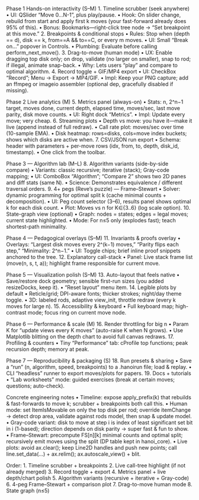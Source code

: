 

Phase 1  Hands-on interactivity (S–M)
	1.	Timeline scrubber (seek anywhere)
	•	UI: QSlider “Move 0…N-1”, plus play/pause.
	•	Hook: On slider change, rebuild from start and apply first k moves (your fast-forward already does 95% of this).
	•	Bonus: Bookmarks—right-click tree node → “Set breakpoint at this move.”
	2.	Breakpoints & conditional stops
	•	Rules: Stop when (depth == d), disk == k, from==A && to==C, or every m moves.
	•	UI: Small “Break on…” popover in Controls.
	•	Plumbing: Evaluate before calling perform_next_move().
	3.	Drag-to-move (human mode)
	•	UX: Enable dragging top disk only; on drop, validate (no larger on smaller), snap to rod; if illegal, animate snap-back.
	•	Why: Lets users “play” and compare to optimal algorithm.
	4.	Record toggle + GIF/MP4 export
	•	UI: CheckBox “Record”; Menu → Export → MP4/GIF.
	•	Impl: Keep your PNG capture; add an ffmpeg or imageio assembler (optional dep, gracefully disabled if missing).


Phase 2  Live analytics (M)
	5.	Metrics panel (always-on)
	•	Stats: n, 2^n−1 target, moves done, current depth, elapsed time, moves/sec, last move parity, disk move counts.
	•	UI: Right dock “Metrics”.
	•	Impl: Update every move; very cheap.
	6.	Streaming plots
	•	Depth vs move: you have it—make it live (append instead of full redraw).
	•	Call rate plot: moves/sec over time (10-sample EMA).
	•	Disk heatmap: rows=disks, cols=move index buckets; shows which disks are active when.
	7.	CSV/JSON run export
	•	Schema: header with parameters + per-move rows (idx, from, to, depth, disk_id, timestamp).
	•	One click from the toolbar.



Phase 3 — Algorithm lab (M–L)
	8.	Algorithm variants (side-by-side compare)
	•	Variants: classic recursive; iterative (stack); Gray-code mapping;
	•	UI: ComboBox “Algorithm”; “Compare 2” shows two 2D panes and diff stats (same N).
	•	Science: Demonstrates equivalence / different traversal orders.
	9.	4+ pegs (Reve’s puzzle) — Frame–Stewart
	•	Solver: dynamic programming for optimal split k (cache minimal counts + decomposition).
	•	UI: Peg count selector (3–6), results panel shows optimal k for each disk count.
	•	Plot: Moves vs n for K∈{3..6} (log scale option).
	10.	State-graph view (optional)
	•	Graph: nodes = states; edges = legal moves; current state highlighted.
	•	Mode: For n≤5 only (explodes fast); teach shortest-path minimality.



Phase 4 — Pedagogical overlays (S–M)
	11.	Invariants & proofs overlay
	•	Overlays: “Largest disk moves every 2^(k−1) moves,” “Parity flips each step,” “Minimality: 2^n−1.”
	•	UI: Toggle chips; brief inline proof snippets anchored to the tree.
	12.	Explanatory call-stack
	•	Panel: Live stack frame list (move(n, s, t, a)); highlight frame responsible for current move.



Phase 5 — Visualization polish (S–M)
	13.	Auto-layout that feels native
	•	Save/restore dock geometry; sensible first-run sizes (you added resizeDocks, keep it).
	•	“Reset layout” menu item.
	14.	Legible plots by default
	•	Reticle/grid; DPI-aware fonts; thicker strokes; night/day theme toggle.
	•	3D: labeled rods, adaptive view_init, throttle redraw (every k moves for large n).
	15.	Accessibility & keyboard
	•	Full keyboard map; high-contrast mode; focus ring on current move node.


Phase 6 — Performance & scale (M)
	16.	Render throttling for big n
	•	Param K for “update views every K moves” (auto-raise K when N grows).
	•	Use Matplotlib blitting on the depth chart to avoid full canvas redraws.
	17.	Profiling & counters
	•	Tiny “Performance” tab: cProfile top functions; peak recursion depth; memory at peak.



Phase 7 — Reproducibility & packaging (S)
	18.	Run presets & sharing
	•	Save a “run” (n, algorithm, speed, breakpoints) to a .hanoirun file; load & replay.
	•	CLI “headless” runner to export moves/plots for papers.
	19.	Docs + tutorials
	•	“Lab worksheets” mode: guided exercises (break at certain moves; questions; auto-check).



Concrete engineering notes
	•	Timeline: expose apply_prefix(k) that rebuilds & fast-forwards to move k; scrubber + breakpoints both call this.
	•	Human mode: set ItemIsMovable on only the top disk per rod; override itemChange → detect drop area, validate against rods model, then snap & update model.
	•	Gray-code variant: disk to move at step i is index of least significant set bit in i (1-based); direction depends on disk parity → super fast & fun to show.
	•	Frame–Stewart: precompute FS[n][k] minimal counts and optimal split; recursively emit moves using the split (DP table kept in hanoi_core).
	•	Live plots: avoid ax.clear(); keep Line2D handles and push new points; call line.set_data(...) + ax.relim(); ax.autoscale_view() + blit.


Order: 
	1.	Timeline scrubber + breakpoints
	2.	Live call-tree highlight (if not already merged)
	3.	Record toggle + export
	4.	Metrics panel + live depth/chart polish
	5.	Algorithm variants (recursive + iterative + Gray-code)
	6.	4-peg Frame–Stewart + comparison plot
	7.	Drag-to-move human mode
	8.	State graph (n≤5)

